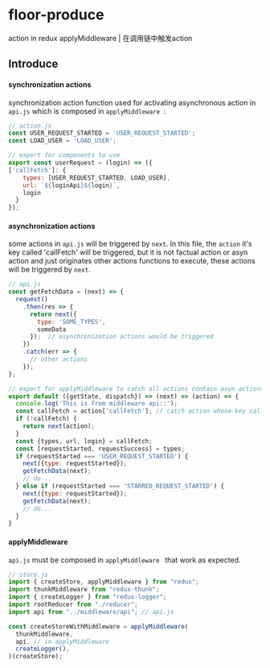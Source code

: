 # floor-produce
action in redux applyMiddleware | 在调用链中触发action

## Introduce

#### synchronization actions 


synchronization action  function used for activating asynchronous action in ` api.js `  which is composed in ` applyMiddleware  `:

```js
// action.js
const USER_REQUEST_STARTED = 'USER_REQUEST_STARTED';
const LOAD_USER = 'LOAD_USER';

// export for components to use
export const userRequest = (login) => ({
['callFetch']: {
    types: [USER_REQUEST_STARTED, LOAD_USER],
    url: `${loginApi}${login}`,
    login
  }
});

```

#### asynchronization actions

some actions in ` api.js ` will be triggered by ` next `. In this file, the `action` it's key called 'callFetch' will be triggered, but it is not factual action or asyn action and just originates other actions functions to execute, these actions will be triggered by ` next `.

```js
// api.js
const getFetchData = (next) => {
  request()
    .then(res => {
      return next({
        type: 'SOME_TYPES',
        someData
      });  // asynchronization actions would be triggered
    })
    .catch(err => {
      // other actions
    });
};

// export for applyMiddleware to catch all actions contain asyn actions
export default ({getState, dispatch}) => (next) => (action) => {
  console.log('This is from middleware api::');
  const callFetch = action['callFetch']; // catch action whose key called callFetch, you could also regard as an Object  
  if (!callFetch) {
    return next(action);
  }
  const {types, url, login} = callFetch;
  const [requestStarted, requestSuccess] = types;
  if (requestStarted === 'USER_REQUEST_STARTED') {
    next({type: requestStarted});
    getFetchData(next);
    // do...
  } else if (requestStarted === 'STARRED_REQUEST_STARTED') {
    next({type: requestStarted});
    getFetchData(next);
    // do...
  }
}

```


#### applyMiddleware

`api.js`  must be composed in ` applyMiddleware  ` that work as expected.

```js
// store.js
import { createStore, applyMiddleware } from "redux";
import thunkMiddleware from "redux-thunk";
import { createLogger } from "redux-logger";
import rootReducer from "./reducer";
import api from "../middleware/api"; // api.js

const createStoreWithMiddleware = applyMiddleware(
  thunkMiddleware,
  api, // in applyMiddleware
  createLogger(),
)(createStore);

```


